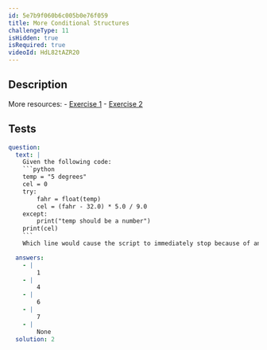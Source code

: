 ```yaml
---
id: 5e7b9f060b6c005b0e76f059
title: More Conditional Structures
challengeType: 11
isHidden: true
isRequired: true
videoId: HdL82tAZR20
---
```


## Description
<section id='description'>
More resources:
- <a href="https://www.youtube.com/watch?v=crLerB4ZxMI" target='_blank'>Exercise 1</a>
- <a href="https://www.youtube.com/watch?v=KJN3-7HH6yk" target='_blank'>Exercise 2</a>
</section>

## Tests
<section id='tests'>

```yml
question:
  text: |
    Given the following code:
    ```python
    temp = "5 degrees"
    cel = 0
    try:
        fahr = float(temp)
        cel = (fahr - 32.0) * 5.0 / 9.0
    except:
        print("temp should be a number")
    print(cel)
    ```
    Which line would cause the script to immediately stop because of an error?

  answers:
    - |
        1
    - |
        4
    - |
        6
    - |
        7
    - |
        None
  solution: 2
```

</section>
